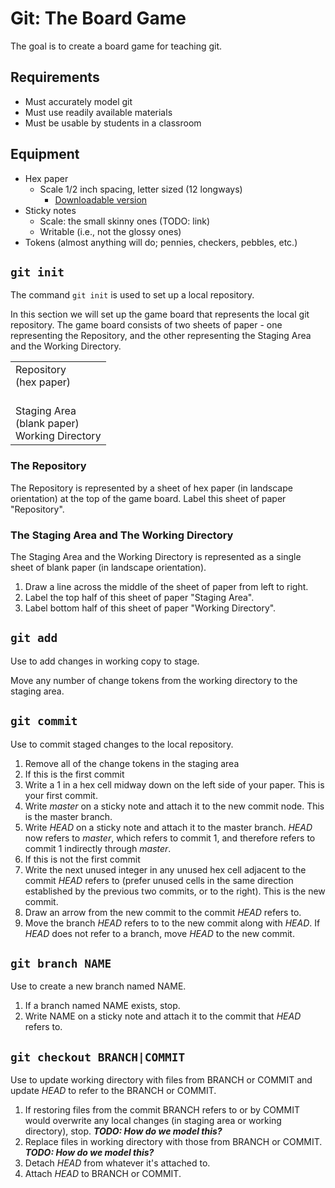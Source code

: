 # Git: The Board Game

The goal is to create a board game for teaching git.

## Requirements

- Must accurately model git
- Must use readily available materials
- Must be usable by students in a classroom

## Equipment

- Hex paper
  - Scale 1/2 inch spacing, letter sized (12 longways)
    - [Downloadable version](https://www.printablepaper.net/preview/hexagon-portrait-letter-2)
- Sticky notes
  - Scale: the small skinny ones (TODO: link)
  - Writable (i.e., not the glossy ones)
- Tokens (almost anything will do; pennies, checkers, pebbles, etc.)

## `git init`
The command `git init` is used to set up a local repository.

In this section we will set up the game board that represents the local git repository. The game board consists of two sheets of paper - one representing the Repository, and the other representing the Staging Area and the Working Directory.

<table>
<tr><td>Repository<br>(hex paper)<br><br></td></tr>
<tr><td>Staging Area<br>
(blank paper)<br>
Working Directory</td></tr>
</table>

### The Repository
The Repository is represented by a sheet of hex paper (in landscape orientation) at the top of the game board. Label this sheet of paper "Repository".

### The Staging Area and The Working Directory
The Staging Area and the Working Directory is represented as a single sheet of blank paper (in landscape orientation).

1. Draw a line across the middle of the sheet of paper from left to right.
2. Label the top half of this sheet of paper "Staging Area".
3. Label bottom half of this sheet of paper "Working Directory".

## `git add`

Use to add changes in working copy to stage.

Move any number of change tokens from the working directory to the staging area.

## `git commit`

Use to commit staged changes to the local repository.

1. Remove all of the change tokens in the staging area
2. If this is the first commit
  1. Write a 1 in a hex cell midway down on the left side of your paper.
      This is your first commit.
  2. Write *master* on a sticky note and attach it to the new commit node.
      This is the master branch.
  3. Write *HEAD* on a sticky note and attach it to the master branch. *HEAD*
      now refers to *master*, which refers to commit 1, and therefore refers to
      commit 1 indirectly through *master*.
3. If this is not the first commit
  1. Write the next unused integer in any unused hex cell adjacent to the
      commit *HEAD* refers to (prefer unused cells in the same direction
      established by the previous two commits, or to the right). This is the
      new commit.
  2. Draw an arrow from the new commit to the commit *HEAD* refers to.
  3. Move the branch *HEAD* refers to to the new commit along with *HEAD*.
      If *HEAD* does not refer to a branch, move *HEAD* to the new commit.

## `git branch NAME`

Use to create a new branch named NAME.

1. If a branch named NAME exists, stop.
2. Write NAME on a sticky note and attach it to the commit that *HEAD* refers to.

## `git checkout BRANCH|COMMIT`

Use to update working directory with files from BRANCH or COMMIT and update *HEAD*
to refer to the BRANCH or COMMIT.

1. If restoring files from the commit BRANCH refers to or by COMMIT would overwrite
    any local changes (in staging area or working directory), stop.
    ***TODO: How do we model this?***
1. Replace files in working directory with those from BRANCH or COMMIT.
    ***TODO: How do we model this?***
2. Detach *HEAD* from whatever it's attached to.
3. Attach *HEAD* to BRANCH or COMMIT.
